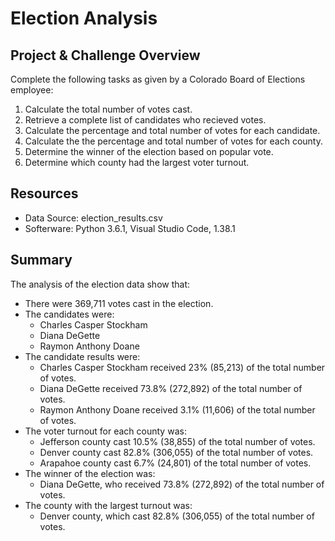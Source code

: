 # Election Analysis
## Project & Challenge Overview
Complete the following tasks as given by a Colorado Board of Elections employee:

1. Calculate the total number of votes cast.
2. Retrieve a complete list of candidates who recieved votes.
3. Calculate the percentage and total number of votes for each candidate.
4. Calculate the the percentage and total number of votes for each county.
5. Determine the winner of the election based on popular vote.
6. Determine which county had the largest voter turnout.

## Resources
- Data Source: election_results.csv
- Softerware: Python 3.6.1, Visual Studio Code, 1.38.1

## Summary
The analysis of the election data show that:

- There were 369,711 votes cast in the election.
- The candidates were:
  - Charles Casper Stockham
  - Diana DeGette
  - Raymon Anthony Doane
- The candidate results were:
  - Charles Casper Stockham received 23% (85,213) of the total number of votes.
  - Diana DeGette received 73.8% (272,892) of the total number of votes.
  - Raymon Anthony Doane received 3.1% (11,606) of the total number of votes.
- The voter turnout for each county was:
  - Jefferson county cast 10.5% (38,855) of the total number of votes.
  - Denver county cast 82.8% (306,055) of the total number of votes.
  - Arapahoe county cast 6.7% (24,801) of the total number of votes.
- The winner of the election was:
  - Diana DeGette, who received 73.8% (272,892) of the total number of votes.
- The county with the largest turnout was: 
  - Denver county, which cast 82.8% (306,055) of the total number of votes.
